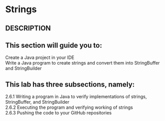 # Strings
## DESCRIPTION

## This section will guide you to:

Create a Java project in your IDE\
Write a Java program to create strings and convert them into StringBuffer and StringBuilder
 

## This lab has three subsections, namely:

2.6.1 Writing a program in Java to verify implementations of strings, StringBuffer, and StringBuilder\
2.6.2 Executing the program and verifying working of strings\
2.6.3 Pushing the code to your GitHub repositories
